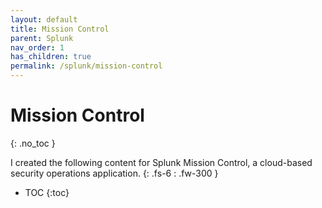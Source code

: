```yaml
---
layout: default
title: Mission Control
parent: Splunk
nav_order: 1
has_children: true
permalink: /splunk/mission-control
---
```


# Mission Control
{: .no_toc }

I created the following content for Splunk Mission Control, a cloud-based security operations application.
{: .fs-6 : .fw-300 }

- TOC
{:toc}
